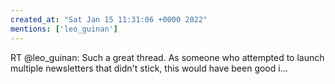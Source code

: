 ```yaml
---
created_at: "Sat Jan 15 11:31:06 +0000 2022"
mentions: ['leo_guinan']
---
```


RT @leo_guinan: Such a great thread. As someone who attempted to launch multiple newsletters that didn't stick, this would have been good i…